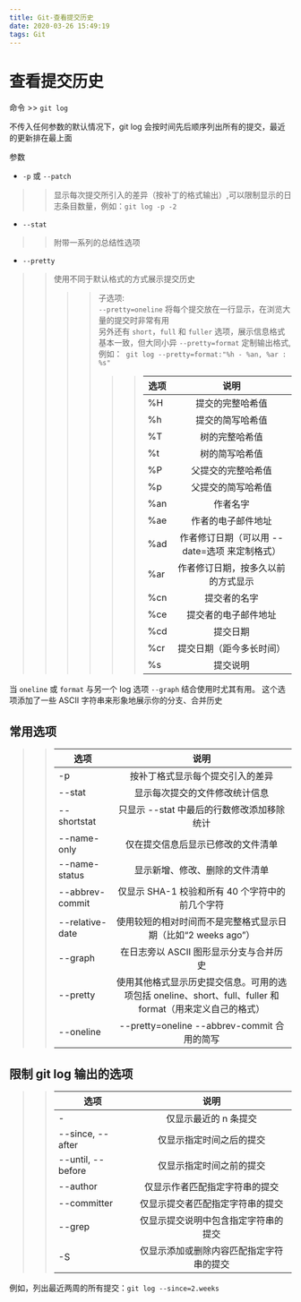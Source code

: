 ```yaml
---
title: Git-查看提交历史
date: 2020-03-26 15:49:19
tags: Git
---
```

# 查看提交历史
命令 >> `git log`

不传入任何参数的默认情况下，git log 会按时间先后顺序列出所有的提交，最近的更新排在最上面

参数
*  `-p` 或 `--patch`
>> 显示每次提交所引入的差异（按补丁的格式输出）,可以限制显示的日志条目数量，例如：`git log -p -2`
*  `--stat`
>> 附带一系列的总结性选项
*   `--pretty`
>> 使用不同于默认格式的方式展示提交历史
>>>> 子选项:\
>>>> `--pretty=oneline` 将每个提交放在一行显示，在浏览大量的提交时非常有用\
另外还有 `short`，`full` 和 `fuller` 选项，展示信息格式基本一致，但大同小异
>>>> `--pretty=format` 定制输出格式,例如：` git log --pretty=format:"%h - %an, %ar : %s"`
>>>>>> |选项|说明|
>>>>>> |---|:--:|
>>>>>> |%H|提交的完整哈希值|
>>>>>> |%h|提交的简写哈希值|
>>>>>> |%T|树的完整哈希值|
>>>>>> |%t|树的简写哈希值|
>>>>>> |%P|父提交的完整哈希值|
>>>>>> |%p|父提交的简写哈希值|
>>>>>> |%an|作者名字|
>>>>>> |%ae|作者的电子邮件地址|
>>>>>> |%ad|作者修订日期（可以用 --date=选项 来定制格式）|
>>>>>> |%ar|作者修订日期，按多久以前的方式显示|
>>>>>> |%cn|提交者的名字|
>>>>>> |%ce|提交者的电子邮件地址|
>>>>>> |%cd|提交日期|
>>>>>> |%cr|提交日期（距今多长时间）|
>>>>>> |%s|提交说明|
当 `oneline` 或 `format` 与另一个 log 选项 `--graph` 结合使用时尤其有用。 这个选项添加了一些 ASCII 字符串来形象地展示你的分支、合并历史

##  常用选项
>> |选项|说明|
>> |---|:--:|
>> |-p|按补丁格式显示每个提交引入的差异|
>> |--stat|显示每次提交的文件修改统计信息|
>> |--shortstat|只显示 --stat 中最后的行数修改添加移除统计|
>> |--name-only|仅在提交信息后显示已修改的文件清单|
>> |--name-status|显示新增、修改、删除的文件清单|
>> |--abbrev-commit|仅显示 SHA-1 校验和所有 40 个字符中的前几个字符|
>> |--relative-date|使用较短的相对时间而不是完整格式显示日期（比如“2 weeks ago”）|
>> |--graph|在日志旁以 ASCII 图形显示分支与合并历史|
>> |--pretty|使用其他格式显示历史提交信息。可用的选项包括 oneline、short、full、fuller 和 format（用来定义自己的格式）|
>> |--oneline|--pretty=oneline --abbrev-commit 合用的简写|

## 限制 git log 输出的选项
>> |选项|说明|
>> |---|:--:|
>> |-<n>|仅显示最近的 n 条提交|
>> |--since, --after|仅显示指定时间之后的提交|
>> |--until, --before|仅显示指定时间之前的提交|
>> |--author|仅显示作者匹配指定字符串的提交|
>> |--committer|仅显示提交者匹配指定字符串的提交|
>> |--grep|仅显示提交说明中包含指定字符串的提交|
>> |-S|仅显示添加或删除内容匹配指定字符串的提交|

例如，列出最近两周的所有提交：` git log --since=2.weeks `